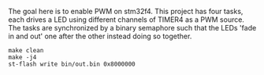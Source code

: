 The goal here is to enable PWM on stm32f4. This project has four tasks, each drives a LED using different channels of TIMER4 as a PWM source. The tasks are synchronized by a binary semaphore such that the LEDs 'fade in and out' one after the other instead doing so together.

```
make clean
make -j4
st-flash write bin/out.bin 0x8000000
